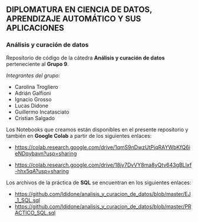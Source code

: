 ## DIPLOMATURA EN CIENCIA DE DATOS, APRENDIZAJE AUTOMÁTICO Y SUS APLICACIONES

### Análisis y curación de datos


Repositorio de código de la cátedra **Análisis y curación de datos** perteneciente al **Grupo 9**.

*Integrantes del grupo:*
- Carolina Trogliero
- Adrián Galfioni
- Ignacio Grosso
- Lucas Didone
- Guillermo Incatasciato
- Cristian Salgado

Los Notebooks que creamos están disponibles en el presente repositorio y también en **Google Colab** a partir de los siguientes enlaces:

- https://colab.research.google.com/drive/1qmS9nDwzUtPjqRAYWbKfQ6ieNDqybavn?usp=sharing

- https://colab.research.google.com/drive/18jy7DvVY8ma8yQtv643gBLIxf-hhx5qA?usp=sharing

Los archivos de la práctica de **SQL** se encuentran en los siguientes enlaces:

- https://github.com/ldidone/analisis_y_curacion_de_datos/blob/master/EJ_1_SQL.sql
- https://github.com/ldidone/analisis_y_curacion_de_datos/blob/master/PRACTICO_SQL.sql
